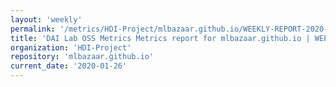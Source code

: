 ```yaml
---
layout: 'weekly'
permalink: '/metrics/HDI-Project/mlbazaar.github.io/WEEKLY-REPORT-2020-01-26'
title: 'DAI Lab OSS Metrics Metrics report for mlbazaar.github.io | WEEKLY-REPORT-2020-01-26'
organization: 'HDI-Project'
repository: 'mlbazaar.github.io'
current_date: '2020-01-26'
---
```

